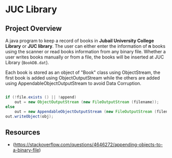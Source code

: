 # JUC Library

## Project Overview

A java program to keep a record of books in **Jubail University College Library** or **JUC library**. 
The user can either enter the information of **n** books using the scanner or read books information from any binary file.
Whether a user writes books manually or from a file, the books will be inserted at JUC Library (`BookDB.dat`).


Each book is stored as an object of "Book" class using ObjectStream,
the first book is added using ObjectOutputStream 
while the others are added using AppendableObjectOutputStream
to avoid Data Corruption.

```java

if (!file.exists () || !append) 
	out = new ObjectOutputStream (new FileOutputStream (filename));
else 
	out = new AppendableObjectOutputStream (new FileOutputStream (filename, append));
out.writeObject(obj);

```

## Resources
 - (https://stackoverflow.com/questions/4646272/appending-objects-to-a-binary-file)
